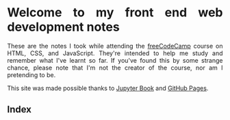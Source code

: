 <div style="text-align: justify">

# Welcome to my front end web development notes

These are the notes I took while attending the [freeCodeCamp](https://www.freecodecamp.org/learn) course on HTML, CSS, and JavaScript. They're intended to help me study and remember what I've learnt so far. If you've found this by some strange chance, please note that I'm not the creator of the course, nor am I pretending to be.

This site was made possible thanks to [Jupyter Book](https://jupyterbook.org/en/stable/intro.html) and [GitHub Pages](https://pages.github.com/).

## Index

```{tableofcontents}
```

</div>
